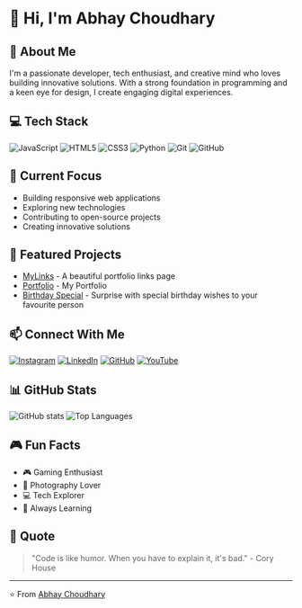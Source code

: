 # 👋 Hi, I'm Abhay Choudhary

## 🚀 About Me
I'm a passionate developer, tech enthusiast, and creative mind who loves building innovative solutions. With a strong foundation in programming and a keen eye for design, I create engaging digital experiences.

## 💻 Tech Stack
![JavaScript](https://img.shields.io/badge/-JavaScript-F7DF1E?style=flat-square&logo=javascript&logoColor=black)
![HTML5](https://img.shields.io/badge/-HTML5-E34F26?style=flat-square&logo=html5&logoColor=white)
![CSS3](https://img.shields.io/badge/-CSS3-1572B6?style=flat-square&logo=css3&logoColor=white)
![Python](https://img.shields.io/badge/-Python-3776AB?style=flat-square&logo=python&logoColor=white)
![Git](https://img.shields.io/badge/-Git-F05032?style=flat-square&logo=git&logoColor=white)
![GitHub](https://img.shields.io/badge/-GitHub-181717?style=flat-square&logo=github&logoColor=white)

## 🎯 Current Focus
- Building responsive web applications
- Exploring new technologies
- Contributing to open-source projects
- Creating innovative solutions

## 🌟 Featured Projects
- [MyLinks](https://github.com/abhaychoudhary0211/mylinks) - A beautiful portfolio links page
- [Portfolio](https://github.com/abhaychoudhary0211/portfolio) - My  Portfolio
- [Birthday Special](https://github.com/abhaychoudhary0211/BIRTHDAY_WISHES) - Surprise with special birthday wishes to your favourite person

## 📫 Connect With Me
[![Instagram](https://img.shields.io/badge/-Instagram-E4405F?style=flat-square&logo=instagram&logoColor=white)](https://instagram.com/official_abhay_ghasal)
[![LinkedIn](https://img.shields.io/badge/-LinkedIn-0077B5?style=flat-square&logo=linkedin&logoColor=white)](https://www.linkedin.com/in/abhay-choudhary-2b71b4295)
[![GitHub](https://img.shields.io/badge/-GitHub-181717?style=flat-square&logo=github&logoColor=white)](https://github.com/abhaychoudhary0211)
[![YouTube](https://img.shields.io/badge/-YouTube-FF0000?style=flat-square&logo=youtube&logoColor=white)](https://youtube.com/@titansofbgmi)

## 📊 GitHub Stats
![GitHub stats](https://github-readme-stats.vercel.app/api?username=abhaychoudhary0211&show_icons=true&theme=radical)
![Top Languages](https://github-readme-stats.vercel.app/api/top-langs/?username=abhaychoudhary0211&layout=compact&theme=radical)

## 🎮 Fun Facts
- 🎮 Gaming Enthusiast
- 📸 Photography Lover
- 💻 Tech Explorer
- 🌟 Always Learning

## 📝 Quote
> "Code is like humor. When you have to explain it, it's bad." - Cory House

---
⭐️ From [Abhay Choudhary](https://github.com/abhaychoudhary0211)
